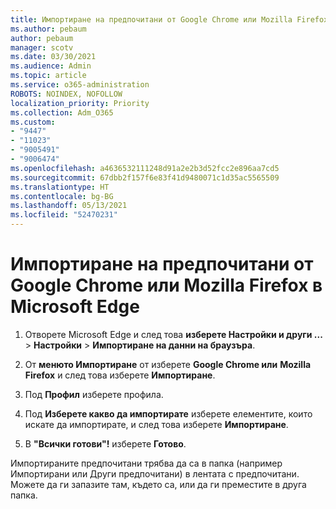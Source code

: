 ```yaml
---
title: Импортиране на предпочитани от Google Chrome или Mozilla Firefox в Microsoft Edge
ms.author: pebaum
author: pebaum
manager: scotv
ms.date: 03/30/2021
ms.audience: Admin
ms.topic: article
ms.service: o365-administration
ROBOTS: NOINDEX, NOFOLLOW
localization_priority: Priority
ms.collection: Adm_O365
ms.custom:
- "9447"
- "11023"
- "9005491"
- "9006474"
ms.openlocfilehash: a4636532111248d91a2e2b3d52fcc2e896aa7cd5
ms.sourcegitcommit: 67dbb2f157f6e83f41d9480071c1d35ac5565509
ms.translationtype: HT
ms.contentlocale: bg-BG
ms.lasthandoff: 05/13/2021
ms.locfileid: "52470231"
---
```

# <a name="import-favorites-from-google-chrome-or-mozilla-firefox-to-microsoft-edge"></a>Импортиране на предпочитани от Google Chrome или Mozilla Firefox в Microsoft Edge

1. Отворете Microsoft Edge и след това **изберете Настройки и други ...**  >  **Настройки**  >  **Импортиране на данни на браузъра**.

1. От **менюто Импортиране** от изберете **Google Chrome или** **Mozilla Firefox** и след това изберете **Импортиране**.

1. Под **Профил** изберете профила.

1. Под **Изберете какво да импортирате** изберете елементите, които искате да импортирате, и след това изберете **Импортиране**.

1. В **"Всички готови"!** изберете **Готово**.

Импортираните предпочитани трябва да са в папка (например Импортирани или Други предпочитани) в лентата с предпочитани. Можете да ги запазите там, където са, или да ги преместите в друга папка.
